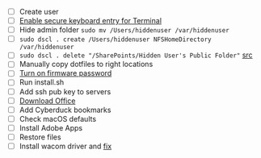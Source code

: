 - [ ] Create user
- [ ] [Enable secure keyboard entry for Terminal](https://security.stackexchange.com/questions/47749/how-secure-is-secure-keyboard-entry-in-mac-os-xs-terminal)
- [ ] Hide admin folder `sudo mv /Users/hiddenuser /var/hiddenuser`
- [ ] `sudo dscl . create /Users/hiddenuser NFSHomeDirectory /var/hiddenuser`
- [ ] `sudo dscl . delete "/SharePoints/Hidden User's Public Folder"` [src](https://support.apple.com/en-gb/HT203998)
- [ ] Manually copy dotfiles to right locations
- [ ] [Turn on firmware password](https://support.apple.com/en-au/HT204455#turnon)
- [ ] Run install.sh
- [ ] Add ssh pub key to servers
- [ ] [Download Office](https://portal.office.com)
- [ ] Add Cyberduck bookmarks
- [ ] Check macOS defaults
- [ ] Install Adobe Apps
- [ ] Restore files
- [ ] Install wacom driver and [fix](https://github.com/thenickdude/wacom-driver-fix/blob/master/Readme-manual-installation.md)
